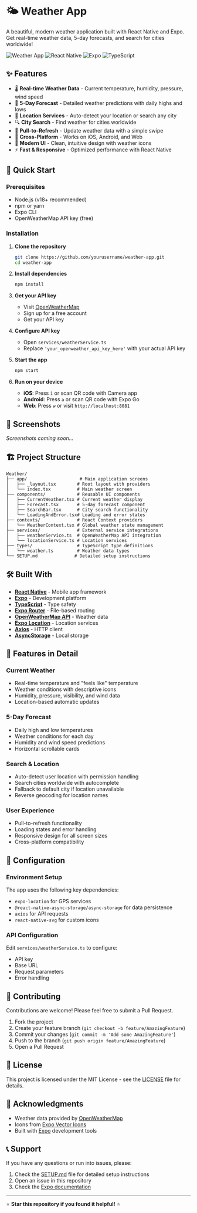 # 🌤️ Weather App

A beautiful, modern weather application built with React Native and Expo. Get real-time weather data, 5-day forecasts, and search for cities worldwide!

![Weather App](https://img.shields.io/badge/Platform-iOS%20%7C%20Android%20%7C%20Web-brightgreen)
![React Native](https://img.shields.io/badge/React%20Native-0.81.4-blue)
![Expo](https://img.shields.io/badge/Expo-~54.0.7-black)
![TypeScript](https://img.shields.io/badge/TypeScript-~5.9.2-blue)

## ✨ Features

- 🌡️ **Real-time Weather Data** - Current temperature, humidity, pressure, wind speed
- 📅 **5-Day Forecast** - Detailed weather predictions with daily highs and lows
- 📍 **Location Services** - Auto-detect your location or search any city
- 🔍 **City Search** - Find weather for cities worldwide
- 🔄 **Pull-to-Refresh** - Update weather data with a simple swipe
- 📱 **Cross-Platform** - Works on iOS, Android, and Web
- 🎨 **Modern UI** - Clean, intuitive design with weather icons
- ⚡ **Fast & Responsive** - Optimized performance with React Native

## 🚀 Quick Start

### Prerequisites

- Node.js (v18+ recommended)
- npm or yarn
- Expo CLI
- OpenWeatherMap API key (free)

### Installation

1. **Clone the repository**
   ```bash
   git clone https://github.com/yourusername/weather-app.git
   cd weather-app
   ```

2. **Install dependencies**
   ```bash
   npm install
   ```

3. **Get your API key**
   - Visit [OpenWeatherMap](https://openweathermap.org/api)
   - Sign up for a free account
   - Get your API key

4. **Configure API key**
   - Open `services/weatherService.ts`
   - Replace `'your_openweather_api_key_here'` with your actual API key

5. **Start the app**
   ```bash
   npm start
   ```

6. **Run on your device**
   - **iOS**: Press `i` or scan QR code with Camera app
   - **Android**: Press `a` or scan QR code with Expo Go
   - **Web**: Press `w` or visit `http://localhost:8081`

## 📱 Screenshots

<!-- Add screenshots here -->
*Screenshots coming soon...*

## 🏗️ Project Structure

```
Weather/
├── app/                    # Main application screens
│   ├── _layout.tsx        # Root layout with providers
│   └── index.tsx          # Main weather screen
├── components/            # Reusable UI components
│   ├── CurrentWeather.tsx # Current weather display
│   ├── Forecast.tsx       # 5-day forecast component
│   ├── SearchBar.tsx      # City search functionality
│   └── LoadingAndError.tsx# Loading and error states
├── contexts/              # React Context providers
│   └── WeatherContext.tsx # Global weather state management
├── services/              # External service integrations
│   ├── weatherService.ts  # OpenWeatherMap API integration
│   └── locationService.ts # Location services
├── types/                 # TypeScript type definitions
│   └── weather.ts         # Weather data types
└── SETUP.md              # Detailed setup instructions
```

## 🛠️ Built With

- **[React Native](https://reactnative.dev/)** - Mobile app framework
- **[Expo](https://expo.dev/)** - Development platform
- **[TypeScript](https://www.typescriptlang.org/)** - Type safety
- **[Expo Router](https://docs.expo.dev/router/introduction/)** - File-based routing
- **[OpenWeatherMap API](https://openweathermap.org/api)** - Weather data
- **[Expo Location](https://docs.expo.dev/versions/latest/sdk/location/)** - Location services
- **[Axios](https://axios-http.com/)** - HTTP client
- **[AsyncStorage](https://react-native-async-storage.github.io/async-storage/)** - Local storage

## 🎨 Features in Detail

### Current Weather
- Real-time temperature and "feels like" temperature
- Weather conditions with descriptive icons
- Humidity, pressure, visibility, and wind data
- Location-based automatic updates

### 5-Day Forecast
- Daily high and low temperatures
- Weather conditions for each day
- Humidity and wind speed predictions
- Horizontal scrollable cards

### Search & Location
- Auto-detect user location with permission handling
- Search cities worldwide with autocomplete
- Fallback to default city if location unavailable
- Reverse geocoding for location names

### User Experience
- Pull-to-refresh functionality
- Loading states and error handling
- Responsive design for all screen sizes
- Cross-platform compatibility

## 🔧 Configuration

### Environment Setup

The app uses the following key dependencies:
- `expo-location` for GPS services
- `@react-native-async-storage/async-storage` for data persistence
- `axios` for API requests
- `react-native-svg` for custom icons

### API Configuration

Edit `services/weatherService.ts` to configure:
- API key
- Base URL
- Request parameters
- Error handling

## 🤝 Contributing

Contributions are welcome! Please feel free to submit a Pull Request.

1. Fork the project
2. Create your feature branch (`git checkout -b feature/AmazingFeature`)
3. Commit your changes (`git commit -m 'Add some AmazingFeature'`)
4. Push to the branch (`git push origin feature/AmazingFeature`)
5. Open a Pull Request

## 📝 License

This project is licensed under the MIT License - see the [LICENSE](LICENSE) file for details.

## 🙏 Acknowledgments

- Weather data provided by [OpenWeatherMap](https://openweathermap.org/)
- Icons from [Expo Vector Icons](https://docs.expo.dev/guides/icons/)
- Built with [Expo](https://expo.dev/) development tools

## 📞 Support

If you have any questions or run into issues, please:
1. Check the [SETUP.md](SETUP.md) file for detailed setup instructions
2. Open an issue in this repository
3. Check the [Expo documentation](https://docs.expo.dev/)

---

⭐ **Star this repository if you found it helpful!** ⭐
